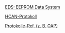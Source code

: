 [EDS: EEPROM Data System](https://github.com/hcanIngo/openHCAN/wiki/eds)

[HCAN-Protokoll](https://github.com/hcanIngo/openHCAN/wiki/hcan-protocol)

[Protokolle-Ref. (z. B. OAP)](https://github.com/hcanIngo/openHCAN/wiki/hcan-protocol-referenz)
